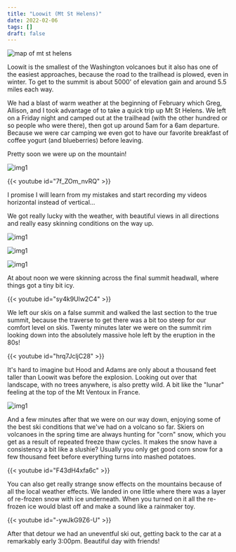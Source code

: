 ```yaml
---
title: "Loowit (Mt St Helens)"
date: 2022-02-06
tags: []
draft: false
---
```


![map of mt st helens](/static/maps/helens.png)

Loowit is the smallest of the Washington volcanoes but it also has one of the easiest approaches, because the road to the trailhead is plowed, even in winter. To get to the summit is about 5000' of elevation gain and around 5.5 miles each way.

We had a blast of warm weather at the beginning of February which Greg, Allison, and I took advantage of to take a quick trip up Mt St Helens. We left on a Friday night and camped out at the trailhead (with the other hundred or so people who were there), then got up around 5am for a 6am departure. Because we were car camping we even got to have our favorite breakfast of coffee yogurt (and blueberries) before leaving.

Pretty soon we were up on the mountain!

![img1](/static/helens/IMG_0090.png)

{{< youtube id="7f_ZOm_nvRQ" >}}<space>

I promise I will learn from my mistakes and start recording my videos horizontal instead of vertical... 

We got really lucky with the weather, with beautiful views in all directions and really easy skinning conditions on the way up.

![img1](/static/helens/IMG_0092.png)

![img1](/static/helens/IMG_0097.png)

![img1](/static/helens/IMG_0098.png)

At about noon we were skinning across the final summit headwall, where things got a tiny bit icy. 

{{< youtube id="sy4k9Ulw2C4" >}}<space>

We left our skis on a false summit and walked the last section to the true summit, because the traverse to get there was a bit too steep for our comfort level on skis. Twenty minutes later we were on the summit rim looking down into the absolutely massive hole left by the eruption in the 80s!

{{< youtube id="hrq7JcljC28" >}}<space>

It's hard to imagine but Hood and Adams are only about a thousand feet taller than Loowit was before the explosion. Looking out over that landscape, with no trees anywhere, is also pretty wild. A bit like the "lunar" feeling at the top of the Mt Ventoux in France.

![img1](/static/helens/IMG_0103.png)

And a few minutes after that we were on our way down, enjoying some of the best ski conditions that we've had on a volcano so far. Skiers on volcanoes in the spring time are always hunting for "corn" snow, which you get as a result of repeated freeze thaw cycles. It makes the snow have a consistency a bit like a slushie? Usually you only get good corn snow for a few thousand feet before everything turns into mashed potatoes. 

{{< youtube id="F43dH4xfa6c" >}}<space>

You can also get really strange snow effects on the mountains because of all the local weather effects. We landed in one little where there was a layer of re-frozen snow with ice underneath. When you turned on it all the re-frozen ice would blast off and make a sound like a rainmaker toy. 

{{< youtube id="-ywJkG9Z6-U" >}}<space>

After that detour we had an uneventful ski out, getting back to the car at a remarkably early 3:00pm. Beautiful day with friends!